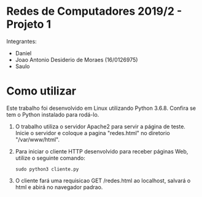 # Redes de Computadores 2019/2 - Projeto 1
 Integrantes:
 - Daniel
 - Joao Antonio Desiderio de Moraes (16/0126975)
 - Saulo 

# Como utilizar
Este trabalho foi desenvolvido em Linux utilizando Python 3.6.8. Confira se tem o Python instalado para rodá-lo.

1. O trabalho utiliza o servidor Apache2 para servir a página de teste. Inicie o servidor e coloque a pagina "redes.html" no diretorio "/var/www/html".

2. Para iniciar o cliente HTTP desenvolvido para receber páginas Web, utilize o seguinte comando:
    ```
    sudo python3 cliente.py
    ```

3. O cliente fará uma requisicao GET /redes.html ao localhost, salvará o html e abirá no navegador padrao.

